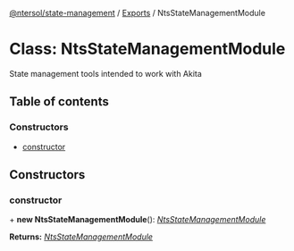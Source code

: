 [@ntersol/state-management](../README.md) / [Exports](../modules.md) / NtsStateManagementModule

# Class: NtsStateManagementModule

State management tools intended to work with Akita

## Table of contents

### Constructors

- [constructor](ntsstatemanagementmodule.md#constructor)

## Constructors

### constructor

\+ **new NtsStateManagementModule**(): [_NtsStateManagementModule_](ntsstatemanagementmodule.md)

**Returns:** [_NtsStateManagementModule_](ntsstatemanagementmodule.md)
